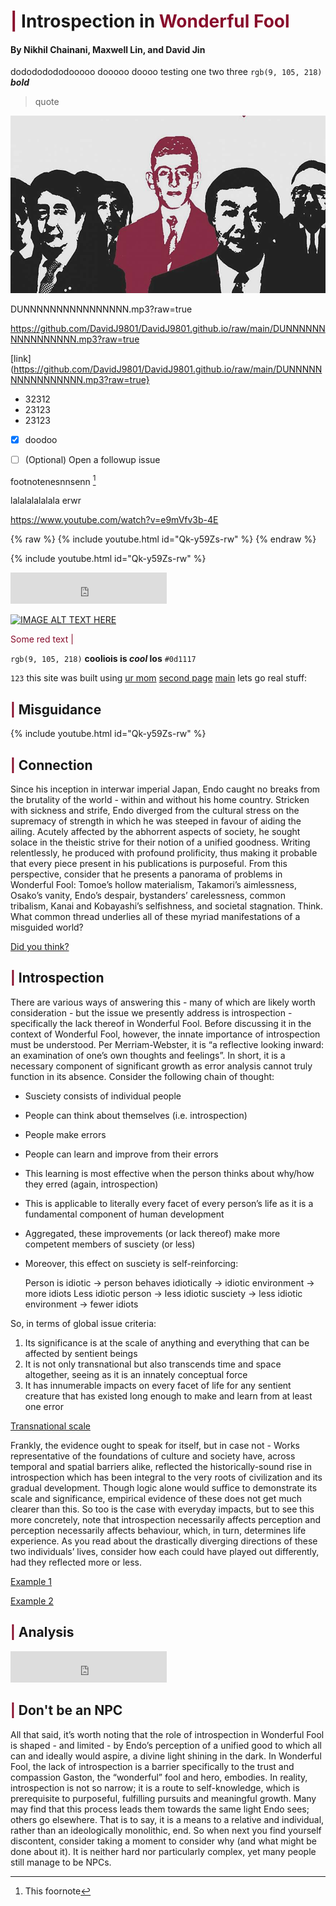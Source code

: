 # <span style="color: #880D2C">|</span> Introspection in <span style="color: #880D2C"> Wonderful Fool </span>

#### By Nikhil Chainani, Maxwell Lin, and David Jin
dodododododooooo dooooo doooo 
testing one two three
`rgb(9, 105, 218)`
***bold***
> quote




![This is an image](wonderfool.jpg)




DUNNNNNNNNNNNNNNNN.mp3?raw=true

https://github.com/DavidJ9801/DavidJ9801.github.io/raw/main/DUNNNNNNNNNNNNNNNN.mp3?raw=true

[link](https://github.com/DavidJ9801/DavidJ9801.github.io/raw/main/DUNNNNNNNNNNNNNNNN.mp3?raw=true}





- 32312
- 23123
- 23123
- [x] doodoo

- [ ] \(Optional) Open a followup issue

footnotenesnnsenn [^1]

lalalalalalala
erwr

[^1]: This foornote

https://www.youtube.com/watch?v=e9mVfv3b-4E

{% raw %} {% include youtube.html id="Qk-y59Zs-rw" %}
{% endraw %}

{% include youtube.html id="Qk-y59Zs-rw" %}

<iframe width="250" height="50" src="https://www.youtube.com/embed/aQQO0w9aMhs" title="YouTube video player" frameborder="0" allow="accelerometer; autoplay; clipboard-write; encrypted-media; gyroscope; picture-in-picture" allowfullscreen></iframe>


[![IMAGE ALT TEXT HERE](https://img.youtube.com/vi/e9mVfv3b-4E/0.jpg)](https://www.youtube.com/watch?v=e9mVfv3b-4E)


<span style="color: #880D2C"> Some red text </span>
<span style="color: #880D2C">|</span>


`rgb(9, 105, 218)`
**cooliois is _cool_ los**
`#0d1117`

`123`
this site was built using [ur mom](https://google.com)
[second page](second)
[main](README.md)
lets go real stuff:

## <span style="color: #880D2C">|</span> Misguidance
{% include youtube.html id="Qk-y59Zs-rw" %}

## <span style="color: #880D2C">|</span> Connection
Since his inception in interwar imperial Japan, Endo caught no breaks from the brutality of the world - within and without his home country. Stricken with sickness and strife, Endo diverged from the cultural stress on the supremacy of strength in which he was steeped in favour of aiding the ailing. Acutely affected by the abhorrent aspects of society, he sought solace in the theistic strive for their notion of a unified goodness. Writing relentlessly, he produced with profound prolificity, thus making it probable that every piece present in his publications is purposeful. From this perspective, consider that he presents a panorama of problems in Wonderful Fool: Tomoe’s hollow materialism, Takamori’s aimlessness, Osako’s vanity, Endo’s despair, bystanders’ carelessness, common tribalism, Kanai and Kobayashi’s selfishness, and societal stagnation. Think. What common thread underlies all of these myriad manifestations of a misguided world?

[Did you think?](https://docs.google.com/forms/d/124yHCaDCUNAc0mDrndyVyfnh9AyiXDk5wqTz-rl0gcw)

## <span style="color: #880D2C">|</span> Introspection
There are various ways of answering this - many of which are likely worth consideration - but the issue we presently address is introspection - specifically the lack thereof in Wonderful Fool.
Before discussing it in the context of Wonderful Fool, however, the innate importance of introspection must be understood. Per Merriam-Webster, it is “a reflective looking inward: an examination of one’s own thoughts and feelings”. In short, it is a necessary component of significant growth as error analysis cannot truly function in its absence. Consider the following chain of thought:
- Susciety consists of individual people
- People can think about themselves (i.e. introspection)
- People make errors
- People can learn and improve from their errors
- This learning is most effective when the person thinks about why/how they erred (again, introspection)
- This is applicable to literally every facet of every person’s life as it is a fundamental component of human development
- Aggregated, these improvements (or lack thereof) make more competent members of susciety (or less)
- Moreover, this effect on susciety is self-reinforcing:
 
    Person is idiotic -> person behaves idiotically -> idiotic environment -> more idiots
    Less idiotic person -> less idiotic susciety -> less idiotic environment -> fewer idiots
    
So, in terms of global issue criteria:
1. Its significance is at the scale of anything and everything that can be affected by sentient beings
2. It is not only transnational but also transcends time and space altogether, seeing as it is an innately conceptual force
3. It has innumerable impacts on every facet of life for any sentient creature that has existed long enough to make and learn from at least one error

[Transnational scale](https://www.frontiersin.org/articles/10.3389/fnint.2012.00080/full)

Frankly, the evidence ought to speak for itself, but in case not - 
Works representative of the foundations of culture and society have, across temporal and spatial barriers alike, reflected the historically-sound rise in introspection which has been integral to the very roots of civilization and its gradual development. Though logic alone would suffice to demonstrate its scale and significance, empirical evidence of these does not get much clearer than this. So too is the case with everyday impacts, but to see this more concretely, note that introspection necessarily affects perception and perception necessarily affects behaviour, which, in turn, determines life experience. As you read about the drastically diverging directions of these two individuals’ lives, consider how each could have played out differently, had they reflected more or less.

[Example 1](https://www.reuters.com/world/us/deaths-reported-virginia-walmart-gunman-dead-police-say-2022-11-23/)

[Example 2](https://www.sciencedirect.com/science/article/pii/S0012160619303355?via%3Dihub)

## <span style="color: #880D2C">|</span> Analysis
<iframe width="250" height="50" src="https://www.youtube.com/embed/aQQO0w9aMhs" title="YouTube video player" frameborder="0" allow="accelerometer; autoplay; clipboard-write; encrypted-media; gyroscope; picture-in-picture" allowfullscreen></iframe>

## <span style="color: #880D2C">|</span> Don't be an NPC
All that said, it’s worth noting that the role of introspection in Wonderful Fool is shaped - and limited - by Endo’s perception of a unified good to which all can and ideally would aspire, a divine light shining in the dark. In Wonderful Fool, the lack of introspection is a barrier specifically to the trust and compassion Gaston, the “wonderful” fool and hero, embodies. In reality, introspection is not so narrow; it is a route to self-knowledge, which is prerequisite to purposeful, fulfilling pursuits and meaningful growth. Many may find that this process leads them towards the same light Endo sees; others go elsewhere. That is to say, it is a means to a relative and individual, rather than an ideologically monolithic, end. So when next you find yourself discontent, consider taking a moment to consider why (and what might be done about it). It is neither hard nor particularly complex, yet many people still manage to be NPCs.



